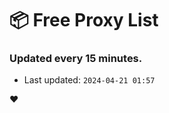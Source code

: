 # :package: Free Proxy List
### Updated every 15 minutes.

- Last updated: `2024-04-21 01:57`

:heart:
